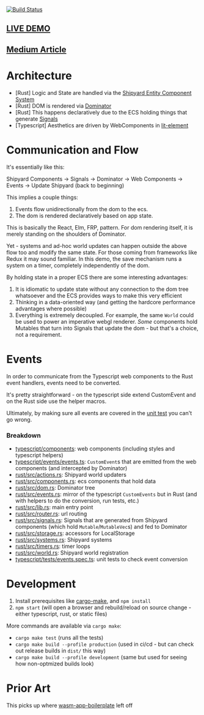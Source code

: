 [![Build Status](https://github.com/dakom/todo-shipyard-lit-dominator/workflows/Test%2C%20Build%2C%20and%20Deploy/badge.svg)](https://github.com/dakom/todo-shipyard-lit-dominator/actions)

## [LIVE DEMO](https://dakom.github.io/todo-shipyard-lit-dominator)

## [Medium Article](https://medium.com/@david.komer/shipyard-dominator-litelement-b4bcdc7ec42d)

# Architecture

* [Rust] Logic and State are handled via the [Shipyard Entity Component System](https://github.com/leudz/shipyard)
* [Rust] DOM is rendered via [Dominator](https://github.com/pauan/rust-dominator)
* [Rust] This happens declaratively due to the ECS holding things that generate [Signals](https://github.com/Pauan/rust-signals)
* [Typescript] Aesthetics are driven by WebComponents in [lit-element](https://lit-element.polymer-project.org/)

# Communication and Flow

It's essentially like this:

Shipyard Components -> Signals -> Dominator -> Web Components -> Events -> Update Shipyard (back to beginning)

This implies a couple things:

1. Events flow unidirectionally from the dom to the ecs.
2. The dom is rendered declaratively based on app state.

This is basically the React, Elm, FRP, pattern. For dom rendering itself, it is merely standing on the shoulders of Dominator. 

Yet - systems and ad-hoc world updates can happen outside the above flow too and modify the same state. For those coming from frameworks like Redux it may sound familiar. In this demo, the save mechanism runs a system on a timer, completely independently of the dom.

By holding state in a proper ECS there are some interesting advantages: 

1. It is idiomatic to update state without any connection to the dom tree whatsoever and the ECS provides ways to make this very efficient
2. Thinking in a data-oriented way (and getting the hardcore performance advantages where possible)
3. Everything is extremely decoupled. For example, the same `World` could be used to power an imperative webgl renderer. _Some_ components hold Mutables that turn into Signals that update the dom - but that's a choice, not a requirement.

# Events

In order to communicate from the Typescript web components to the Rust event handlers, events need to be converted.

It's pretty straightforward - on the typescript side extend CustomEvent and on the Rust side use the helper macros.

Ultimately, by making sure all events are covered in the [unit test](typescript/tests/events.spec.ts) you can't go wrong.

### Breakdown

* [typescript/components](typescript/components): web components (including styles and typescript helpers)
* [typescript/events/events.ts](typescript/events/events.ts): `CustomEvent`s that are emitted from the web components (and intercepted by Dominator)
* [rust/src/actions.rs](rust/src/actions.rs): Shipyard world updaters 
* [rust/src/components.rs](rust/src/components.rs): ecs components that hold data 
* [rust/src/dom.rs](rust/src/dom.rs): Dominator tree 
* [rust/src/events.rs](rust/src/events.rs): mirror of the typescript `CustomEvents` but in Rust (and with helpers to do the conversion, run tests, etc.)
* [rust/src/lib.rs](rust/src/lib.rs): main entry point 
* [rust/src/router.rs](rust/src/router.rs): url routing
* [rust/src/signals.rs](rust/src/signals.rs): Signals that are generated from Shipyard components (which hold `Mutable`/`MutableVec`s) and fed to Dominator
* [rust/src/storage.rs](rust/src/storage.rs): accessors for LocalStorage 
* [rust/src/systems.rs](rust/src/systems.rs): Shipyard systems 
* [rust/src/timers.rs](rust/src/timers.rs): timer loops 
* [rust/src/world.rs](rust/src/world.rs): Shipyard world registration 
* [typescript/tests/events.spec.ts](typescript/tests/events.spec.ts): unit tests to check event conversion

# Development

1. Install prerequisites like [cargo-make](https://github.com/sagiegurari/cargo-make), and `npm install`
2. `npm start` (will open a browser and rebuild/reload on source change - either typescript, rust, or static files)

More commands are available via `cargo make`:

* `cargo make test` (runs all the tests)
* `cargo make build --profile production` (used in ci/cd - but can check out release builds in `dist/` this way)
* `cargo make build --profile development` (same but used for seeing how non-optmized builds look)

# Prior Art

This picks up where [wasm-app-boilerplate](https://github.com/dakom/wasm-app-boilerplate) left off